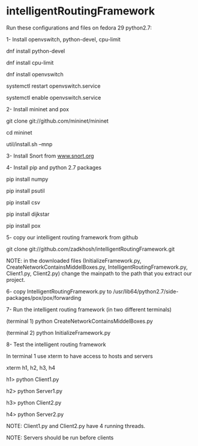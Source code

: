 # intelligentRoutingFramework

Run these configurations and files on fedora 29 python2.7:

1-	Install openvswitch, python-devel, cpu-limit

  dnf install python-devel
  
  dnf install cpu-limit
  
  dnf install openvswitch
  
  systemctl restart openvswitch.service
  
  systemctl enable openvswitch.service


2-	Install mininet and pox

  git clone git://github.com/mininet/mininet
  
  cd mininet
  
  util/install.sh –mnp
  

3-	Install Snort from www.snort.org
 
 
4-	Install pip and python 2.7 packages

  pip install numpy
  
  pip install psutil
  
  pip install csv
  
  pip install dijkstar

  pip install pox

5-	copy our intelligent routing framework from github

  git clone git://github.com/zadkhosh/intelligentRoutingFramework.git
  
  NOTE: in the downloaded files (InitializeFramework.py, CreateNetworkContainsMiddelBoxes.py, IntelligentRoutingFramework.py, Client1.py, Client2.py) change the mainpath to the path that you extract our project.
  
  
6-	copy IntelligentRoutingFramework.py to /usr/lib64/python2.7/side-packages/pox/pox/forwarding

7-	Run the intelligent routing framework (in two different terminals)

  (terminal 1) python CreateNetworkContainsMiddelBoxes.py
  
  (terminal 2) python InitializeFramework.py
  

8-	Test the intelligent routing framework

  In terminal 1 use xterm to have access to hosts and servers
  
  xterm h1, h2, h3, h4
  
  h1> python Client1.py
  
  h2> python Server1.py
  
  h3> python Client2.py
  
  h4> python Server2.py
  
  NOTE: Client1.py and Client2.py have 4 running threads.
  
  NOTE: Servers should be run before clients

